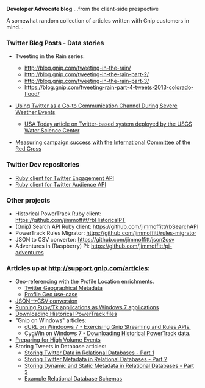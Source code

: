__Developer Advocate blog__ ...from the client-side prespective

A somewhat random collection of articles written with Gnip customers in mind...  

### Twitter Blog Posts - Data stories 
+ Tweeting in the Rain series:
    + http://blog.gnip.com/tweeting-in-the-rain/
    + http://blog.gnip.com/tweeting-in-the-rain-part-2/ 
    + http://blog.gnip.com/tweeting-in-the-rain-part-3/
    + https://blog.gnip.com/tweeting-rain-part-4-tweets-2013-colorado-flood/
     
+ [Using Twitter as a Go-to Communication Channel During Severe Weather Events](https://blog.twitter.com/2016/using-twitter-as-a-go-to-communication-channel-during-severe-weather-events)
    + [USA Today article on Twitter-based system deployed by the USGS Water Science Center](http://www.usatoday.com/story/tech/2016/06/01/federal-flood-officials-texas-use-twitter-alert/85265520/)
          
+ [Measuring campaign success with the International Committee of the Red Cross](https://blog.twitter.com/2016/measuring-campaign-success-with-the-international-committee-of-the-red-cross)
     
### Twitter Dev repositories
+ [Ruby client for Twitter Engagement API](https://github.com/twitterdev/engagement-api-client-ruby)
+ [Ruby client for Twitter Audience API](https://github.com/twitterdev/audience-api-client-ruby)
          
### Other projects
*  Historical PowerTrack Ruby client: https://github.com/jimmoffitt/rbHistoricalPT
*  (Gnip) Search API Ruby client: https://github.com/jimmoffitt/rbSearchAPI
*  PowerTrack Rules Migrator: https://github.com/jimmoffitt/rules-migrator
*  JSON to CSV convertor: https://github.com/jimmoffitt/json2csv
*  Adventures in (Raspberry) Pi: https://github.com/jimmoffitt/pi-adventures 
     
### Articles up at http://support.gnip.com/articles:
- Geo-referencing with the Profile Location enrichments. 
     - [Twitter Geographical Metadata](http://support.gnip.com/articles/geo-intro.html)
     - [Profile Geo use-case](http://support.gnip.com/articles/twitter-geo-referencing.html)
- [JSON-->CSV conversion](http://support.gnip.com/articles/json-to-csv-conversion-overview.html)
- [Running Ruby/Tk applications as Windows 7 applications](http://support.gnip.com/articles/rubytk-to-win7exe.html)
- [Downloading Historical PowerTrack files](http://support.gnip.com/articles/downloading-hpt-files.html)
- "Gnip on Windows" articles:
     - [cURL on Windoows 7 - Exercising Gnip Streaming and Rules APIs.](http://support.gnip.com/articles/curl-on-win7.html)
     - [CygWin on Windows 7 - Downloading Historical PowerTrack data.](http://support.gnip.com/articles/unixonwindows_cygwin.html)
- [Preparing for High Volume Events](http://support.gnip.com/articles/high-volume-events.html)
- Storing Tweets in Database articles:
    - [Storing Twitter Data in Relational Databases - Part 1](http://support.gnip.com/articles/relational-databases-part-1.html)
    - [Storing Twitter Metadata in Relational Databases - Part 2](http://support.gnip.com/articles/relational-databases-part-2.html)
    - [Storing Dynamic and Static Metadata in Relational Databases - Part 3](http://support.gnip.com/articles/relational-databases-part-3.html)
    - [Example Relational Database Schemas](http://support.gnip.com/articles/relational-databases-part-4.html)


